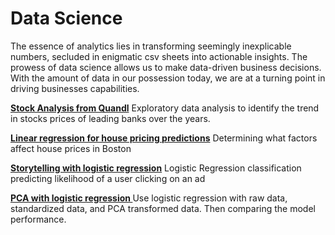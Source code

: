 # Data Science 

The essence of analytics lies in transforming seemingly inexplicable numbers, secluded in enigmatic csv sheets into actionable insights. The prowess of data science allows us to make data-driven business decisions. With the amount of data in our possession today, we are at a turning point in driving businesses capabilities. 

__[Stock Analysis from Quandl](https://github.com/kavin-soni/Analytics/blob/master/Stock%20Analysis%20from%20Quandl.ipynb)__
Exploratory data analysis to identify the trend in stocks prices of leading banks over the years.

 __[Linear regression for house pricing predictions](https://github.com/kavin-soni/Analytics/blob/master/Linear%20regression.ipynb)__
Determining what factors affect house prices in Boston
 
 __[Storytelling with logistic regression](https://github.com/kavin-soni/Analytics/blob/master/Storytelling%20with%20Logistic%20Regression.ipynb)__
 Logistic Regression classification predicting likelihood of a user clicking on an ad
 
 __[PCA with logistic regression ](https://github.com/kavin-soni/Analytics/blob/master/Linear%20regression.ipynb)__
Use logistic regression with raw data, standardized data, and PCA transformed data. Then comparing the model performance.


